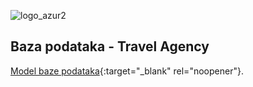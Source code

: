 ![logo_azur2](https://user-images.githubusercontent.com/44316229/50576346-6e0b2300-0e10-11e9-8798-076c9aecaffb.jpg)


## Baza podataka - Travel Agency

[Model baze podataka](https://app.sqldbm.com/SQLServer/Share/_d1xOPty9X7DWANVUoIHu0GFrngIE8md_DYjF4jNYw0){:target="_blank" rel="noopener"}.
